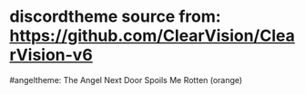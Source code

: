 # discordtheme source from: https://github.com/ClearVision/ClearVision-v6
#angeltheme: The Angel Next Door Spoils Me Rotten (orange)
